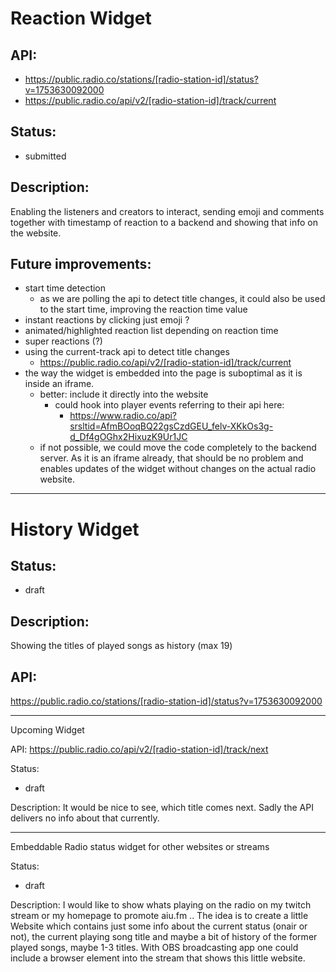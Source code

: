 # Reaction Widget

## API:

- https://public.radio.co/stations/[radio-station-id]/status?v=1753630092000
- https://public.radio.co/api/v2/[radio-station-id]/track/current

## Status:
- submitted

## Description:
Enabling the listeners and creators to interact, sending emoji and comments together with timestamp of reaction to a backend and showing that info on the website.
 
## Future improvements:
- start time detection
  - as we are polling the api to detect title changes, it could also be used to the start time, improving the reaction time value
- instant reactions by clicking just emoji ?
- animated/highlighted reaction list depending on reaction time
- super reactions (?)
- using the current-track api to detect title changes
  - https://public.radio.co/api/v2/[radio-station-id]/track/current
- the way the widget is embedded into the page is suboptimal as it is inside an iframe.
  - better: include it directly into the website
    - could hook into player events referring to their api here:
      - https://www.radio.co/api?srsltid=AfmBOoqBQ22gsCzdGEU_felv-XKkOs3g-d_Df4gOGhx2HixuzK9Ur1JC
  - if not possible, we could move the code completely to the backend server. As it is an iframe already, that should be no problem and enables updates of the widget without changes on the actual radio website.

--------------------------

# History Widget

## Status:
 - draft

## Description: 
Showing the titles of played songs as history (max 19)

## API: 
https://public.radio.co/stations/[radio-station-id]/status?v=1753630092000


--------------------------

Upcoming Widget

API: https://public.radio.co/api/v2/[radio-station-id]/track/next

Status:
- draft

Description:
It would be nice to see, which title comes next.
Sadly the API delivers no info about that currently.


--------------------------

Embeddable Radio status widget for other websites or streams

Status:
- draft

Description:
I would like to show whats playing on the radio on my twitch stream or my homepage to promote aiu.fm  .. The idea is to create a little Website which contains just some info about the current status (onair or not), the current playing song title and maybe a bit of history of the former played songs, maybe 1-3 titles.
With OBS broadcasting app one could include a browser element into the stream that shows this little website.
